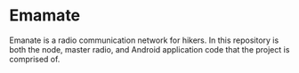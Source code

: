 # Emamate
Emanate is a radio communication network for hikers. In this repository is both the node, master radio, and Android application code that the project is comprised of.
